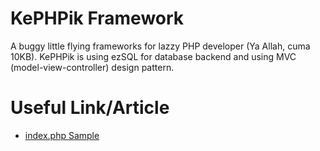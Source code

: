 KePHPik Framework
===================

A buggy little flying frameworks for lazzy PHP developer (Ya Allah, cuma 10KB). KePHPik is using ezSQL for database backend and using MVC (model-view-controller) design pattern.

Useful Link/Article
===
* [index.php Sample](https://github.com/panahbiru/kePHPik/wiki/Index.php-Sample)